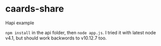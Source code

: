 # caards-share
Hapi example

`npm install` in the api folder, then `node app.js`.
I tried it with latest node v4.1, but should work backwords to v10.12.7 too.
